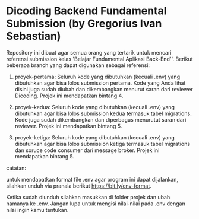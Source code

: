 # Dicoding Backend Fundamental Submission (by Gregorius Ivan Sebastian)
Repository ini dibuat agar semua orang yang tertarik untuk mencari referensi submission kelas 'Belajar Fundamental Aplikasi Back-End''. Berikut beberapa branch yang dapat digunakan sebagai referensi:

1) proyek-pertama: Seluruh kode yang dibutuhkan (kecuali .env) yang dibutuhkan agar bisa lolos submission pertama. Kode yang Anda lihat disini juga sudah diubah dan dikembangkan menurut saran dari reviewer Dicoding. Projek ini mendapatkan bintang 4.

2) proyek-kedua: Seluruh kode yang dibutuhkan (kecuali .env) yang dibutuhkan agar bisa lolos submission kedua termasuk tabel migrations. Kode juga sudah dikembangkan dan diperbagus menurutut saran dari reviewer. Projek ini mendapatkan bintang 5.

3) proyek-ketiga: Seluruh kode yang dibutuhkan (kecuali .env) yang dibutuhkan agar bisa lolos submission ketiga termasuk tabel migrations dan soruce code consumer dari message broker. Projek ini mendapatkan bintang 5.

catatan: 

untuk mendapatkan format file .env agar program ini dapat dijalankan, silahkan unduh via pranala berikut https://bit.ly/env-format. 

Ketika sudah diunduh silahkan masukkan di folder projek dan ubah namanya ke .env. Jangan lupa untuk mengisi nilai-nilai pada .env dengan nilai ingin kamu tentukan.
